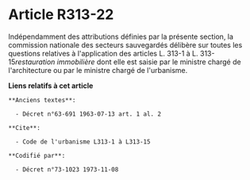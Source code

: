 # Article R313-22

Indépendamment des attributions définies par la présente section, la commission nationale des secteurs sauvegardés délibère
sur toutes les questions relatives à l'application des articles L. 313-1 à L. 313-15*restauration immobilière* dont elle est
saisie par le ministre chargé de l'architecture ou par le ministre chargé de l'urbanisme.

**Liens relatifs à cet article**

	**Anciens textes**:

	  - Décret n°63-691 1963-07-13 art. 1 al. 2

	**Cite**:

	  - Code de l'urbanisme L313-1 à L313-15

	**Codifié par**:

	  - Décret n°73-1023 1973-11-08
